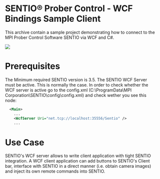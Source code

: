 # SENTIO® Prober Control - WCF Bindings Sample Client
This archive contain a sample project demonstrating how to connect to the MPI Prober Control Software SENTIO via WCF and C#.

![](https://www.mpi-corporation.com/wp-content/uploads/2019/12/1.-TS3500-SE-with-WaferWallet_frontview.jpg)

# Prerequisites
The Minimum required SENTIO version is 3.5. The SENTIO WCF Server must be active. This is normally the case. In order to check whether the WCF server is active go to the config.xml (C:\ProgramData\MPI Corporation\SENTIO\config\config.xml) and check wether you see this node:

```xml
  <Main>
    ...
    <WcfServer Uri="net.tcp://localhost:35556/Sentio" />
    ...
```

# Use Case
SENTIO's WCF server allows to write client application with tight SENTIO integration. A WCF client application can add buttons to SENTIO's Client bar, interface with SENTIO in a direct manner (i.e. obtain camera images) and inject its own remote commands into SENTIO.
